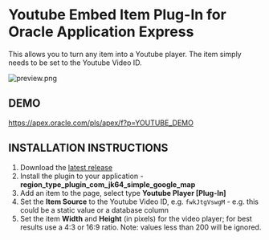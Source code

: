 # Youtube Embed Item Plug-In for Oracle Application Express #

This allows you to turn any item into a Youtube player. The item simply needs to be set to the Youtube Video ID.

![preview.png](https://github.com/jeffreykemp/jk64-plugin-youtube/raw/master/preview.PNG)

## DEMO ##

https://apex.oracle.com/pls/apex/f?p=YOUTUBE_DEMO

## INSTALLATION INSTRUCTIONS ##

1. Download the [latest release](https://github.com/jeffreykemp/jk64-plugin-youtube/releases/latest)
2. Install the plugin to your application - **region_type_plugin_com_jk64_simple_google_map**
3. Add an item to the page, select type **Youtube Player [Plug-In]**
4. Set the **Item Source** to the Youtube Video ID, e.g. `fwkJtgVswgM` - e.g. this could be a static value or a database column
5. Set the item **Width** and **Height** (in pixels) for the video player; for best results use a 4:3 or 16:9 ratio. Note: values less than 200 will be ignored.
